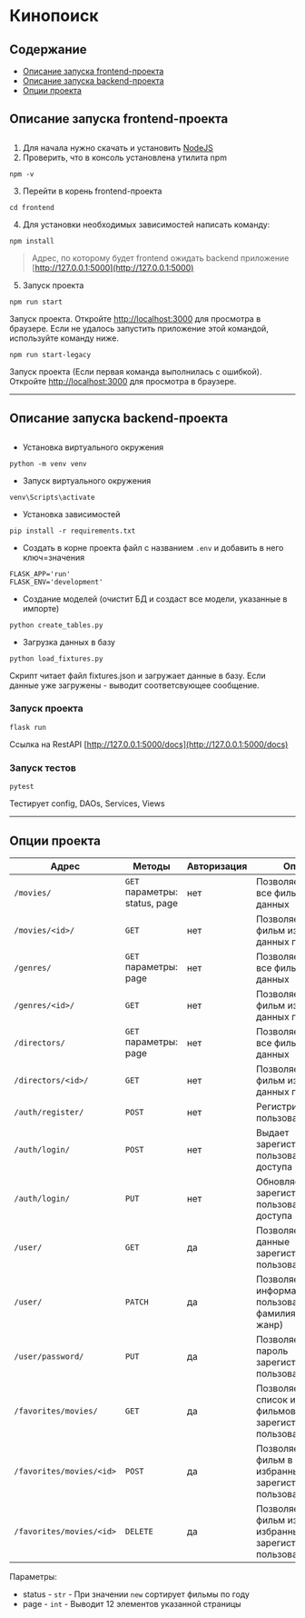 # Кинопоиск

## Содержание

* [Описание запуска frontend-проекта](#frontend)
* [Описание запуска backend-проекта](#backend)
* [Опции проекта](#option)

## Описание запуска frontend-проекта

<a id="frontend"></a>
---

1. Для начала нужно скачать и установить [NodeJS](https://nodejs.org/en/download/)
2. Проверить, что в консоль установлена утилита npm

```shell
npm -v
```

3. Перейти в корень frontend-проекта

```shell
cd frontend
```

4. Для установки необходимых зависимостей написать команду:

```shell
npm install
```

> Адрес, по которому будет frontend ожидать backend
> приложение [http://127.0.0.1:5000](http://127.0.0.1:5000)

5. Запуск проекта

```shell
npm run start
```

Запуск проекта. Откройте [http://localhost:3000](http://localhost:3000) для просмотра в браузере.
Если не удалось запустить приложение этой командой, используйте команду ниже.

```shell
npm run start-legacy
```

Запуск проекта (Если первая команда выполнилась с ошибкой). Откройте [http://localhost:3000](http://localhost:3000) для
просмотра в браузере.

---

## Описание запуска backend-проекта

<a id="backend"></a>
---
- Установка виртуального окружения

```shell
python -m venv venv
```
- Запуск виртуального окружения

```shell
venv\Scripts\activate
```

- Установка зависимостей

```shell
pip install -r requirements.txt
```


- Создать в корне проекта файл с названием `.env` и добавить в него ключ=значения

```
FLASK_APP='run'
FLASK_ENV='development'
```

- Создание моделей (очистит БД и создаст все модели, указанные в импорте)

```shell
python create_tables.py
```

- Загрузка данных в базу

```shell
python load_fixtures.py
```

Скрипт читает файл fixtures.json и загружает данные в базу. Если данные уже загружены - выводит соответсвующее
сообщение.

### Запуск проекта

```shell
flask run
```

Ссылка на RestAPI [http://127.0.0.1:5000/docs](http://127.0.0.1:5000/docs)

### Запуск тестов

```shell
pytest
```
Тестирует config, DAOs, Services, Views

---

## Опции проекта
<a id="option"></a>

| Адрес                    | Методы                        | Авторизация | Описание                                                                     |
|--------------------------|-------------------------------|-------------|------------------------------------------------------------------------------|
| `/movies/`               | `GET` параметры: status, page | нет         | Позволяет получить все фильмы из базы данных                                 |
| `/movies/<id>/`          | `GET`                         | нет         | Позволяет получить фильм из базы данных по id                                |
| `/genres/`               | `GET` параметры: page         | нет         | Позволяет получить все фильмы из базы данных                                 |
| `/genres/<id>/`          | `GET`                         | нет         | Позволяет получить фильм из базы данных по id                                |
| `/directors/`            | `GET` параметры: page         | нет         | Позволяет получить все фильмы из базы данных                                 |
| `/directors/<id>/`       | `GET`                         | нет         | Позволяет получить фильм из базы данных по id                                |
| `/auth/register/`        | `POST`                        | нет         | Регистрирует нового пользователя                                             |
| `/auth/login/`           | `POST`                        | нет         | Выдает зарегистрированному пользователю токены доступа                       |
| `/auth/login/`           | `PUT`                         | нет         | Обновляет зарегистрированному пользователю токены доступа                    |
| `/user/`                 | `GET`                         | да          | Позволяет получить данные зарегистрированного пользователя                   |
| `/user/`                 | `PATCH`                       | да          | Позволяет изменить информацию пользователя (имя, фамилия, любимый жанр)      |
| `/user/password/`        | `PUT`                         | да          | Позволяет изменить пароль зарегистрированного пользователя                   |
| `/favorites/movies/`     | `GET`                         | да          | Позволяет получить список избранных фильмов зарегистрированного пользователя |
| `/favorites/movies/<id>` | `POST`                        | да          | Позволяет добавить фильм в список избранных зарегистрированного пользователя |
| `/favorites/movies/<id>` | `DELETE`                      | да          | Позволяет удалить фильм из списка избранных зарегистрированного пользователя |

Параметры:
- status - `str` - При значении `new` сортирует фильмы по году
- page - `int` - Выводит 12 элементов указанной страницы